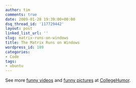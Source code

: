 ```yaml
---
author: tim
comments: true
date: 2009-01-28 19:39:00+00:00
dsq_thread_id: '117729442'
layout: post
linked_list_url: ''
slug: matrix-runs-on-windows
title: The Matrix Runs on Windows
wordpress_id: 189
categories:
- Code
tags:
- ubuntu
---
```


See more [funny videos](http://www.collegehumor.com/videos) and [funny
pictures](http://www.collegehumor.com/pictures) at
[CollegeHumor](http://www.collegehumor.com/).
